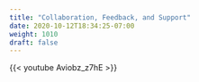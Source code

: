 ```yaml
---
title: "Collaboration, Feedback, and Support"
date: 2020-10-12T18:34:25-07:00
weight: 1010
draft: false
---
```


{{< youtube Aviobz_z7hE >}}